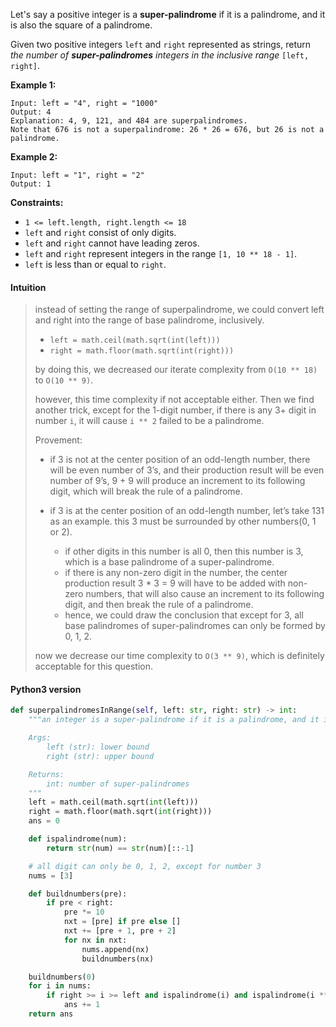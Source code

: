 Let's say a positive integer is a **super-palindrome** if it is a palindrome, and it is also the square of a palindrome.

Given two positive integers `left` and `right` represented as strings, return *the number of **super-palindromes** integers in the inclusive range* `[left, right]`.

 

**Example 1:**

```
Input: left = "4", right = "1000"
Output: 4
Explanation: 4, 9, 121, and 484 are superpalindromes.
Note that 676 is not a superpalindrome: 26 * 26 = 676, but 26 is not a palindrome.
```

**Example 2:**

```
Input: left = "1", right = "2"
Output: 1
```

 

**Constraints:**

- `1 <= left.length, right.length <= 18`
- `left` and `right` consist of only digits.
- `left` and `right` cannot have leading zeros.
- `left` and `right` represent integers in the range `[1, 10 ** 18 - 1]`.
- `left` is less than or equal to `right`.

#### Intuition

> instead of setting the range of superpalindrome, we could convert left and right into the range of base palindrome, inclusively.
>
> - `left = math.ceil(math.sqrt(int(left)))`
> - `right = math.floor(math.sqrt(int(right)))`
>
> by doing this, we decreased our iterate complexity from `O(10 ** 18)` to `O(10 ** 9)`.
>
> 
>
> however, this time complexity if not acceptable either. Then we find another trick, except for the 1-digit number, if there is any 3+ digit in number `i`, it will cause `i ** 2` failed to be a palindrome.
>
> 
>
> Provement:
>
> - if 3 is not at the center position of an odd-length number, there will be even number of 3’s, and their production result will be even number of 9’s, 9 + 9 will produce an increment to its following digit, which will break the rule of a palindrome.
>
> - if 3 is at the center position of an odd-length number, let’s take 131 as an example. this 3 must be surrounded by other numbers(0, 1 or 2).
>   - if other digits in this number is all 0, then this number is 3, which is a base palindrome of a super-palindrome.
>   - if there is any non-zero digit in the number, the center production result 3 * 3 = 9 will have to be added with non-zero numbers, that will also cause an increment to its following digit, and then break the rule of a palindrome.
>   - hence, we could draw the conclusion that except for 3, all base palindromes of super-palindromes can only be formed by 0, 1, 2.
>
> now we decrease our time complexity to `O(3 ** 9)`, which is definitely acceptable for this question.

#### Python3 version

```python
def superpalindromesInRange(self, left: str, right: str) -> int:
    """an integer is a super-palindrome if it is a palindrome, and it is also the square of a palindrome.

    Args:
        left (str): lower bound
        right (str): upper bound

    Returns:
        int: number of super-palindromes
    """
    left = math.ceil(math.sqrt(int(left)))
    right = math.floor(math.sqrt(int(right)))
    ans = 0

    def ispalindrome(num):
        return str(num) == str(num)[::-1]

    # all digit can only be 0, 1, 2, except for number 3
    nums = [3]

    def buildnumbers(pre):
        if pre < right:
            pre *= 10
            nxt = [pre] if pre else []
            nxt += [pre + 1, pre + 2]
            for nx in nxt:
                nums.append(nx)
                buildnumbers(nx)

    buildnumbers(0)
    for i in nums:
        if right >= i >= left and ispalindrome(i) and ispalindrome(i ** 2): 
            ans += 1
    return ans
```

